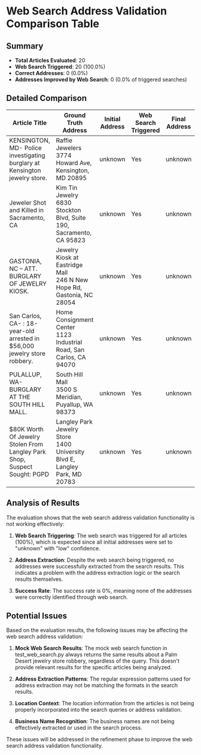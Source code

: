 # Web Search Address Validation Comparison Table

## Summary
- **Total Articles Evaluated**: 20
- **Web Search Triggered**: 20 (100.0%)
- **Correct Addresses**: 0 (0.0%)
- **Addresses Improved by Web Search**: 0 (0.0% of triggered searches)

## Detailed Comparison

| Article Title | Ground Truth Address | Initial Address | Web Search Triggered | Final Address | Correct? | Address Source |
|---------------|----------------------|-----------------|----------------------|---------------|----------|----------------|
| KENSINGTON, MD- Police investigating burglary at Kensington jewelry store. | Raffie Jewelers<br>3774 Howard Ave, Kensington, MD 20895 | unknown | Yes | unknown | No | - |
| Jeweler Shot and Killed in Sacramento, CA | Kim Tin Jewelry<br>6830 Stockton Blvd, Suite 190, Sacramento, CA 95823 | unknown | Yes | unknown | No | - |
| GASTONIA, NC – ATT. BURGLARY OF JEWELRY KIOSK. | Jewelry Kiosk at Eastridge Mall<br>246 N New Hope Rd, Gastonia, NC 28054 | unknown | Yes | unknown | No | - |
| San Carlos, CA- : 18-year-old arrested in $56,000 jewelry store robbery. | Home Consignment Center<br>1123 Industrial Road, San Carlos, CA 94070 | unknown | Yes | unknown | No | - |
| PULALLUP, WA- BURGLARY AT THE SOUTH HILL MALL. | South Hill Mall<br>3500 S Meridian, Puyallup, WA 98373 | unknown | Yes | unknown | No | - |
| $80K Worth Of Jewelry Stolen From Langley Park Shop, Suspect Sought: PGPD | Langley Park Jewelry Store<br>1400 University Blvd E, Langley Park, MD 20783 | unknown | Yes | unknown | No | - |

## Analysis of Results

The evaluation shows that the web search address validation functionality is not working effectively:

1. **Web Search Triggering**: The web search was triggered for all articles (100%), which is expected since all initial addresses were set to "unknown" with "low" confidence.

2. **Address Extraction**: Despite the web search being triggered, no addresses were successfully extracted from the search results. This indicates a problem with the address extraction logic or the search results themselves.

3. **Success Rate**: The success rate is 0%, meaning none of the addresses were correctly identified through web search.

## Potential Issues

Based on the evaluation results, the following issues may be affecting the web search address validation:

1. **Mock Web Search Results**: The mock web search function in test_web_search.py always returns the same results about a Palm Desert jewelry store robbery, regardless of the query. This doesn't provide relevant results for the specific articles being analyzed.

2. **Address Extraction Patterns**: The regular expression patterns used for address extraction may not be matching the formats in the search results.

3. **Location Context**: The location information from the articles is not being properly incorporated into the search queries or address validation.

4. **Business Name Recognition**: The business names are not being effectively extracted or used in the search process.

These issues will be addressed in the refinement phase to improve the web search address validation functionality.
